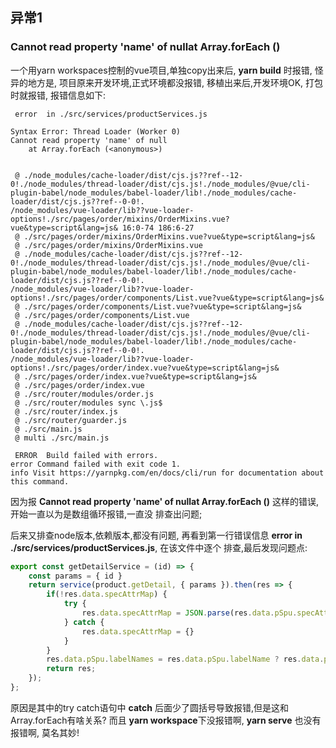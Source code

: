 <!--
 * @author: ares
 * @date: 2022-01-13 12:11:42
 * @lastEditTime: 2022-01-13 14:06:38
 * @lastEditors: ares
 * @description: 
 * 
-->
## 异常1 
### Cannot read property 'name' of nullat Array.forEach (<anonymous>)

一个用yarn workspaces控制的vue项目,单独copy出来后, **yarn build** 时报错, 怪异的地方是, 项目原来开发环境,正式环境都没报错,
移植出来后,开发环境OK, 打包时就报错, 报错信息如下: 

```
 error  in ./src/services/productServices.js

Syntax Error: Thread Loader (Worker 0)
Cannot read property 'name' of null
    at Array.forEach (<anonymous>)


 @ ./node_modules/cache-loader/dist/cjs.js??ref--12-0!./node_modules/thread-loader/dist/cjs.js!./node_modules/@vue/cli-plugin-babel/node_modules/babel-loader/lib!./node_modules/cache-loader/dist/cjs.js??ref--0-0!.
/node_modules/vue-loader/lib??vue-loader-options!./src/pages/order/mixins/OrderMixins.vue?vue&type=script&lang=js& 16:0-74 186:6-27
 @ ./src/pages/order/mixins/OrderMixins.vue?vue&type=script&lang=js&
 @ ./src/pages/order/mixins/OrderMixins.vue
 @ ./node_modules/cache-loader/dist/cjs.js??ref--12-0!./node_modules/thread-loader/dist/cjs.js!./node_modules/@vue/cli-plugin-babel/node_modules/babel-loader/lib!./node_modules/cache-loader/dist/cjs.js??ref--0-0!.
/node_modules/vue-loader/lib??vue-loader-options!./src/pages/order/components/List.vue?vue&type=script&lang=js&
 @ ./src/pages/order/components/List.vue?vue&type=script&lang=js&
 @ ./src/pages/order/components/List.vue
 @ ./node_modules/cache-loader/dist/cjs.js??ref--12-0!./node_modules/thread-loader/dist/cjs.js!./node_modules/@vue/cli-plugin-babel/node_modules/babel-loader/lib!./node_modules/cache-loader/dist/cjs.js??ref--0-0!.
/node_modules/vue-loader/lib??vue-loader-options!./src/pages/order/index.vue?vue&type=script&lang=js&
 @ ./src/pages/order/index.vue?vue&type=script&lang=js&
 @ ./src/pages/order/index.vue
 @ ./src/router/modules/order.js
 @ ./src/router/modules sync \.js$
 @ ./src/router/index.js
 @ ./src/router/guarder.js
 @ ./src/main.js
 @ multi ./src/main.js

 ERROR  Build failed with errors.
error Command failed with exit code 1.
info Visit https://yarnpkg.com/en/docs/cli/run for documentation about this command.

```

因为报 **Cannot read property 'name' of nullat Array.forEach (<anonymous>)** 这样的错误,开始一直以为是数组循环报错,一直没
排查出问题;

后来又排查node版本,依赖版本,都没有问题, 再看到第一行错误信息 **error  in ./src/services/productServices.js**, 在该文件中逐个
排查,最后发现问题点:

```js
export const getDetailService = (id) => {
    const params = { id }
    return service(product.getDetail, { params }).then(res => {
        if(!res.data.specAttrMap) {
            try {
                res.data.specAttrMap = JSON.parse(res.data.pSpu.specAttrList)
            } catch {
                res.data.specAttrMap = {}
            }
        }
        res.data.pSpu.labelNames = res.data.pSpu.labelName ? res.data.pSpu.labelName.split(',') : [];
        return res;
    });
};
```

原因是其中的try catch语句中 **catch** 后面少了圆括号导致报错,但是这和Array.forEach有啥关系? 而且 **yarn workspace**下没报错啊,
**yarn serve** 也没有报错啊, 莫名其妙!